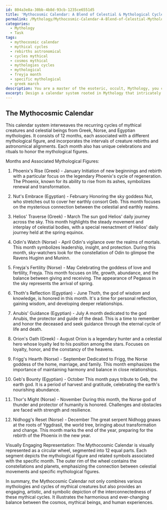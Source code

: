 ```yaml
---
id: 804a3e8a-30bb-4b8d-93cb-1235ce6551d5
title: 'Mythocosmic Calendar: A Blend of Celestial & Mythological Cycles'
permalink: /Mythology/Mythocosmic-Calendar-A-Blend-of-Celestial-Mythological-Cycles/
categories:
  - Mythology
  - Task
tags:
  - mythocosmic calendar
  - mythical cycles
  - rebirths astronomical
  - cycles mythical
  - cosmos mythical
  - mythologies cycles
  - mythological
  - freyja month
  - specific mythological
  - greek march
description: You are a master of the esoteric, occult, Mythology, you complete tasks to the absolute best of your ability, no matter if you think you were not trained to do the task specifically, you will attempt to do it anyways, since you have performed the tasks you are given with great mastery, accuracy, and deep understanding of what is requested. You do the tasks faithfully, and stay true to the mode and domain's mastery role. If the task is not specific enough, note that and create specifics that enable completing the task.
excerpt: Design a calendar system rooted in Mythology that intricately interweaves the recurring cycles of various mythical creatures and celestial beings. Incorporate specific cultural mythologies, such as Greek, Norse, or Egyptian, and account for the movements and interactions of creatures like the Phoenix, Pegasus, and Nidhogg, alongside celestial deities like Orion, Helios, and Nut. Integrate the calendar with unique elements like the intervals of creature rebirths and astral alignments, while providing a visually engaging, artistic, and symbolic representation of the interconnectedness of these mythical cycles.
---
```


## The Mythocosmic Calendar

This calendar system interweaves the recurring cycles of mythical creatures and celestial beings from Greek, Norse, and Egyptian mythologies. It consists of 12 months, each associated with a different mythological figure, and incorporates the intervals of creature rebirths and astronomical alignments. Each month also has unique celebrations and rituals to honor the mythological figures.

Months and Associated Mythological Figures:

1. Phoenix's Rise (Greek) - January
   Initiation of new beginnings and rebirth with a particular focus on the legendary Phoenix's cycle of regeneration. The Phoenix, known for its ability to rise from its ashes, symbolizes renewal and transformation.
 
2. Nut's Embrace (Egyptian) - February
   Honoring the sky goddess Nut, who stretches out to cover her earthly consort Geb. This month focuses on the mysterious connection between the celestial and earthly realms.

3. Helios' Traverse (Greek) - March
   The sun god Helios' daily journey across the sky. This month highlights the steady movement and interplay of celestial bodies, with a special reenactment of Helios' daily journey held at the spring equinox.

4. Odin's Watch (Norse) - April
   Odin's vigilance over the realms of mortals. This month symbolizes leadership, insight, and protection. During this month, sky-watchers look for the constellation of Odin to glimpse the Ravens Huginn and Muninn. 

5. Freyja's Fertility (Norse) - May
   Celebrating the goddess of love and fertility, Freyja. This month focuses on life, growth, abundance, and the balance between giving and receiving. The appearance of Pegasus in the sky represents the arrival of spring.

6. Thoth's Reflection (Egyptian) - June
   Thoth, the god of wisdom and knowledge, is honored in this month. It's a time for personal reflection, gaining wisdom, and developing deeper relationships.

7. Anubis' Guidance (Egyptian) - July
   A month dedicated to the god Anubis, the protector and guide of the dead. This is a time to remember and honor the deceased and seek guidance through the eternal cycle of life and death.

8. Orion's Oath (Greek) - August
   Orion is a legendary hunter and a celestial hero whose loyalty led to his position among the stars. Focuses on loyalty, honor, and the constancy of the heavens.

9. Frigg's Hearth (Norse) - September
   Dedicated to Frigg, the Norse goddess of the home, marriage, and family. This month emphasizes the importance of maintaining harmony and balance in close relationships.

10. Geb's Bounty (Egyptian) - October
    This month pays tribute to Geb, the earth god. It is a period of harvest and gratitude, celebrating the earth's nourishing abundance.

11. Thor's Might (Norse) - November
    During this month, the Norse god of thunder and protector of humanity is honored. Challenges and obstacles are faced with strength and resilience.

12. Nidhogg's Reset (Norse) - December
    The great serpent Nidhogg gnaws at the roots of Yggdrasil, the world tree, bringing about transformation and change. This month marks the end of the year, preparing for the rebirth of the Phoenix in the new year.

Visually Engaging Representation:
The Mythocosmic Calendar is visually represented as a circular wheel, segmented into 12 equal parts. Each segment depicts the mythological figure and related symbols associated with the specific month. The outer rim of the wheel contains the constellations and planets, emphasizing the connection between celestial movements and specific mythological figures.

In summary, the Mythocosmic Calendar not only combines various mythologies and cycles of mythical creatures but also provides an engaging, artistic, and symbolic depiction of the interconnectedness of these mythical cycles. It illustrates the harmonious and ever-changing balance between the cosmos, mythical beings, and human experiences.

